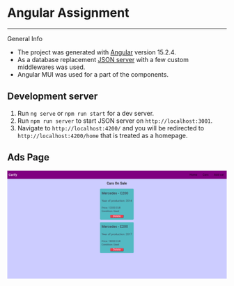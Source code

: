 # Angular Assignment

---
General Info
- The project was generated with [Angular](https://github.com/angular/angular-cli) version 15.2.4.
- As a database replacement [JSON server](https://www.npmjs.com/package/json-server) with a few custom middlewares was used.
- Angular MUI was used for a part of the components.

## Development server

1. Run `ng serve` or `npm run start` for a dev server. 
2. Run `npm run server` to start JSON server on `http://localhost:3001`.
3. Navigate to `http://localhost:4200/` and you will be redirected to `http://localhost:4200/home` that is treated as a homepage.

## Ads Page
![angular](https://github.com/DaniilsFirgers/angular_assignment/blob/main/project_pictures/ads_picture.png)